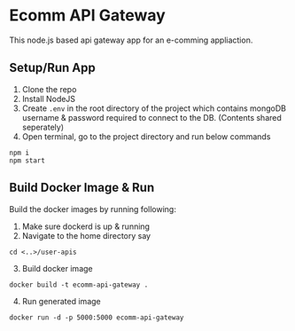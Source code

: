 # Ecomm API Gateway

This node.js based api gateway app for an e-comming appliaction.

## Setup/Run App

1. Clone the repo
2. Install NodeJS
3. Create `.env` in the root directory of the project which contains mongoDB username & password required to connect to the DB. (Contents shared seperately)
4. Open terminal, go to the project directory and run below commands
   
```shell
npm i
npm start
```
        

## Build Docker Image & Run

Build the docker images  by running following:

1. Make sure dockerd is up & running
2. Navigate to the home directory say 
```shell
cd <..>/user-apis
```

3. Build docker image
```shell
docker build -t ecomm-api-gateway .
```
4. Run generated image
```shell
docker run -d -p 5000:5000 ecomm-api-gateway
```